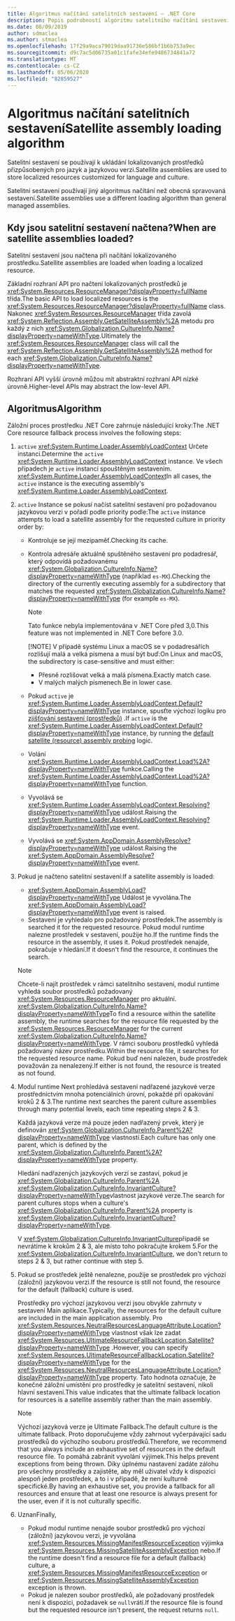```yaml
---
title: Algoritmus načítání satelitních sestavení – .NET Core
description: Popis podrobností algoritmu satelitního načítání sestavení v .NET Core
ms.date: 08/09/2019
author: sdmaclea
ms.author: stmaclea
ms.openlocfilehash: 17f29a9aca79019daa91736e586bf1b6b753a9ec
ms.sourcegitcommit: d9c7ac5d06735a01c1fafe34efe9486734841a72
ms.translationtype: MT
ms.contentlocale: cs-CZ
ms.lasthandoff: 05/06/2020
ms.locfileid: "82859527"
---
```

# <a name="satellite-assembly-loading-algorithm"></a><span data-ttu-id="6019c-103">Algoritmus načítání satelitních sestavení</span><span class="sxs-lookup"><span data-stu-id="6019c-103">Satellite assembly loading algorithm</span></span>

<span data-ttu-id="6019c-104">Satelitní sestavení se používají k ukládání lokalizovaných prostředků přizpůsobených pro jazyk a jazykovou verzi.</span><span class="sxs-lookup"><span data-stu-id="6019c-104">Satellite assemblies are used to store localized resources customized for language and culture.</span></span>

<span data-ttu-id="6019c-105">Satelitní sestavení používají jiný algoritmus načítání než obecná spravovaná sestavení.</span><span class="sxs-lookup"><span data-stu-id="6019c-105">Satellite assemblies use a different loading algorithm than general managed assemblies.</span></span>

## <a name="when-are-satellite-assemblies-loaded"></a><span data-ttu-id="6019c-106">Kdy jsou satelitní sestavení načtena?</span><span class="sxs-lookup"><span data-stu-id="6019c-106">When are satellite assemblies loaded?</span></span>

<span data-ttu-id="6019c-107">Satelitní sestavení jsou načtena při načítání lokalizovaného prostředku.</span><span class="sxs-lookup"><span data-stu-id="6019c-107">Satellite assemblies are loaded when loading a localized resource.</span></span>

<span data-ttu-id="6019c-108">Základní rozhraní API pro načtení lokalizovaných prostředků je <xref:System.Resources.ResourceManager?displayProperty=fullName> třída.</span><span class="sxs-lookup"><span data-stu-id="6019c-108">The basic API to load localized resources is the <xref:System.Resources.ResourceManager?displayProperty=fullName> class.</span></span> <span data-ttu-id="6019c-109">Nakonec <xref:System.Resources.ResourceManager> třída zavolá <xref:System.Reflection.Assembly.GetSatelliteAssembly%2A> metodu pro každý z nich <xref:System.Globalization.CultureInfo.Name?displayProperty=nameWithType>.</span><span class="sxs-lookup"><span data-stu-id="6019c-109">Ultimately the <xref:System.Resources.ResourceManager> class will call the <xref:System.Reflection.Assembly.GetSatelliteAssembly%2A> method for each <xref:System.Globalization.CultureInfo.Name?displayProperty=nameWithType>.</span></span>

<span data-ttu-id="6019c-110">Rozhraní API vyšší úrovně můžou mít abstraktní rozhraní API nízké úrovně.</span><span class="sxs-lookup"><span data-stu-id="6019c-110">Higher-level APIs may abstract the low-level API.</span></span>

## <a name="algorithm"></a><span data-ttu-id="6019c-111">Algoritmus</span><span class="sxs-lookup"><span data-stu-id="6019c-111">Algorithm</span></span>

<span data-ttu-id="6019c-112">Záložní proces prostředku .NET Core zahrnuje následující kroky:</span><span class="sxs-lookup"><span data-stu-id="6019c-112">The .NET Core resource fallback process involves the following steps:</span></span>

1. <span data-ttu-id="6019c-113">`active` <xref:System.Runtime.Loader.AssemblyLoadContext> Určete instanci.</span><span class="sxs-lookup"><span data-stu-id="6019c-113">Determine the `active` <xref:System.Runtime.Loader.AssemblyLoadContext> instance.</span></span> <span data-ttu-id="6019c-114">Ve všech případech je `active` instancí spouštěným sestavením. <xref:System.Runtime.Loader.AssemblyLoadContext></span><span class="sxs-lookup"><span data-stu-id="6019c-114">In all cases, the `active` instance is the executing assembly's <xref:System.Runtime.Loader.AssemblyLoadContext>.</span></span>

2. <span data-ttu-id="6019c-115">`active` Instance se pokusí načíst satelitní sestavení pro požadovanou jazykovou verzi v pořadí podle priority podle:</span><span class="sxs-lookup"><span data-stu-id="6019c-115">The `active` instance attempts to load a satellite assembly for the requested culture in priority order by:</span></span>
    - <span data-ttu-id="6019c-116">Kontroluje se její mezipaměť.</span><span class="sxs-lookup"><span data-stu-id="6019c-116">Checking its cache.</span></span>
    - <span data-ttu-id="6019c-117">Kontrola adresáře aktuálně spuštěného sestavení pro podadresář, který odpovídá požadovanému <xref:System.Globalization.CultureInfo.Name?displayProperty=nameWithType> (například `es-MX`).</span><span class="sxs-lookup"><span data-stu-id="6019c-117">Checking the directory of the currently executing assembly for a subdirectory that matches the requested <xref:System.Globalization.CultureInfo.Name?displayProperty=nameWithType> (for example `es-MX`).</span></span>

        > [!NOTE]
        > <span data-ttu-id="6019c-118">Tato funkce nebyla implementována v .NET Core před 3,0.</span><span class="sxs-lookup"><span data-stu-id="6019c-118">This feature was not implemented in .NET Core before 3.0.</span></span>
        >
        > [!NOTE]
        > <span data-ttu-id="6019c-119">V případě systému Linux a macOS se v podadresářích rozlišují malá a velká písmena a musí být buď:</span><span class="sxs-lookup"><span data-stu-id="6019c-119">On Linux and macOS, the subdirectory is case-sensitive and must either:</span></span>
        >
        > - <span data-ttu-id="6019c-120">Přesně rozlišovat velká a malá písmena.</span><span class="sxs-lookup"><span data-stu-id="6019c-120">Exactly match case.</span></span>
        > - <span data-ttu-id="6019c-121">V malých malých písmenech.</span><span class="sxs-lookup"><span data-stu-id="6019c-121">Be in lower case.</span></span>

    - <span data-ttu-id="6019c-122">Pokud `active` je <xref:System.Runtime.Loader.AssemblyLoadContext.Default?displayProperty=nameWithType> instance, spusťte výchozí logiku pro [zjišťování sestavení (prostředků)](default-probing.md#satellite-resource-assembly-probing) .</span><span class="sxs-lookup"><span data-stu-id="6019c-122">If `active` is the <xref:System.Runtime.Loader.AssemblyLoadContext.Default?displayProperty=nameWithType> instance, by running the [default satellite (resource) assembly probing](default-probing.md#satellite-resource-assembly-probing) logic.</span></span>

    - <span data-ttu-id="6019c-123">Volání <xref:System.Runtime.Loader.AssemblyLoadContext.Load%2A?displayProperty=nameWithType> funkce.</span><span class="sxs-lookup"><span data-stu-id="6019c-123">Calling the <xref:System.Runtime.Loader.AssemblyLoadContext.Load%2A?displayProperty=nameWithType> function.</span></span>

    - <span data-ttu-id="6019c-124">Vyvolává se <xref:System.Runtime.Loader.AssemblyLoadContext.Resolving?displayProperty=nameWithType> událost.</span><span class="sxs-lookup"><span data-stu-id="6019c-124">Raising the <xref:System.Runtime.Loader.AssemblyLoadContext.Resolving?displayProperty=nameWithType> event.</span></span>

    - <span data-ttu-id="6019c-125">Vyvolává se <xref:System.AppDomain.AssemblyResolve?displayProperty=nameWithType> událost.</span><span class="sxs-lookup"><span data-stu-id="6019c-125">Raising the <xref:System.AppDomain.AssemblyResolve?displayProperty=nameWithType> event.</span></span>

3. <span data-ttu-id="6019c-126">Pokud je načteno satelitní sestavení:</span><span class="sxs-lookup"><span data-stu-id="6019c-126">If a satellite assembly is loaded:</span></span>
   - <span data-ttu-id="6019c-127"><xref:System.AppDomain.AssemblyLoad?displayProperty=nameWithType> Událost je vyvolána.</span><span class="sxs-lookup"><span data-stu-id="6019c-127">The <xref:System.AppDomain.AssemblyLoad?displayProperty=nameWithType> event is raised.</span></span>
   - <span data-ttu-id="6019c-128">Sestavení je vyhledalo pro požadovaný prostředek.</span><span class="sxs-lookup"><span data-stu-id="6019c-128">The assembly is searched it for the requested resource.</span></span> <span data-ttu-id="6019c-129">Pokud modul runtime nalezne prostředek v sestavení, použije ho.</span><span class="sxs-lookup"><span data-stu-id="6019c-129">If the runtime finds the resource in the assembly, it uses it.</span></span> <span data-ttu-id="6019c-130">Pokud prostředek nenajde, pokračuje v hledání.</span><span class="sxs-lookup"><span data-stu-id="6019c-130">If it doesn't find the resource, it continues the search.</span></span>

    > [!NOTE]
    > <span data-ttu-id="6019c-131">Chcete-li najít prostředek v rámci satelitního sestavení, modul runtime vyhledá soubor prostředků požadovaný <xref:System.Resources.ResourceManager> pro aktuální. <xref:System.Globalization.CultureInfo.Name?displayProperty=nameWithType></span><span class="sxs-lookup"><span data-stu-id="6019c-131">To find a resource within the satellite assembly, the runtime searches for the resource file requested by the <xref:System.Resources.ResourceManager> for the current <xref:System.Globalization.CultureInfo.Name?displayProperty=nameWithType>.</span></span> <span data-ttu-id="6019c-132">V rámci souboru prostředků vyhledá požadovaný název prostředku.</span><span class="sxs-lookup"><span data-stu-id="6019c-132">Within the resource file, it searches for the requested resource name.</span></span> <span data-ttu-id="6019c-133">Pokud buď není nalezen, bude prostředek považován za nenalezený.</span><span class="sxs-lookup"><span data-stu-id="6019c-133">If either is not found, the resource is treated as not found.</span></span>

4. <span data-ttu-id="6019c-134">Modul runtime Next prohledává sestavení nadřazené jazykové verze prostřednictvím mnoha potenciálních úrovní, pokaždé při opakování kroků 2 & 3.</span><span class="sxs-lookup"><span data-stu-id="6019c-134">The runtime next searches the parent culture assemblies through many potential levels, each time repeating steps 2 & 3.</span></span>

    <span data-ttu-id="6019c-135">Každá jazyková verze má pouze jeden nadřazený prvek, který je definován <xref:System.Globalization.CultureInfo.Parent%2A?displayProperty=nameWithType> vlastností.</span><span class="sxs-lookup"><span data-stu-id="6019c-135">Each culture has only one parent, which is defined by the <xref:System.Globalization.CultureInfo.Parent%2A?displayProperty=nameWithType> property.</span></span>

    <span data-ttu-id="6019c-136">Hledání nadřazených jazykových verzí se zastaví, pokud je <xref:System.Globalization.CultureInfo.Parent%2A> <xref:System.Globalization.CultureInfo.InvariantCulture?displayProperty=nameWithType>vlastnost jazykové verze.</span><span class="sxs-lookup"><span data-stu-id="6019c-136">The search for parent cultures stops when a culture's <xref:System.Globalization.CultureInfo.Parent%2A> property is <xref:System.Globalization.CultureInfo.InvariantCulture?displayProperty=nameWithType>.</span></span>

    <span data-ttu-id="6019c-137">V <xref:System.Globalization.CultureInfo.InvariantCulture>případě se nevrátíme k krokům 2 & 3, ale místo toho pokračujte krokem 5.</span><span class="sxs-lookup"><span data-stu-id="6019c-137">For the <xref:System.Globalization.CultureInfo.InvariantCulture>, we don't return to steps 2 & 3, but rather continue with step 5.</span></span>

5. <span data-ttu-id="6019c-138">Pokud se prostředek ještě nenalezne, použije se prostředek pro výchozí (záložní) jazykovou verzi.</span><span class="sxs-lookup"><span data-stu-id="6019c-138">If the resource is still not found, the resource for the default (fallback) culture is used.</span></span>

   <span data-ttu-id="6019c-139">Prostředky pro výchozí jazykovou verzi jsou obvykle zahrnuty v sestavení Main aplikace.</span><span class="sxs-lookup"><span data-stu-id="6019c-139">Typically, the resources for the default culture are included in the main application assembly.</span></span> <span data-ttu-id="6019c-140">Pro <xref:System.Resources.NeutralResourcesLanguageAttribute.Location?displayProperty=nameWithType> vlastnost však lze zadat <xref:System.Resources.UltimateResourceFallbackLocation.Satellite?displayProperty=nameWithType> .</span><span class="sxs-lookup"><span data-stu-id="6019c-140">However, you can specify <xref:System.Resources.UltimateResourceFallbackLocation.Satellite?displayProperty=nameWithType> for the <xref:System.Resources.NeutralResourcesLanguageAttribute.Location?displayProperty=nameWithType> property.</span></span> <span data-ttu-id="6019c-141">Tato hodnota označuje, že konečné záložní umístění pro prostředky je satelitní sestavení, nikoli hlavní sestavení.</span><span class="sxs-lookup"><span data-stu-id="6019c-141">This value indicates that the ultimate fallback location for resources is a satellite assembly rather than the main assembly.</span></span>

    > [!NOTE]
    > <span data-ttu-id="6019c-142">Výchozí jazyková verze je Ultimate Fallback.</span><span class="sxs-lookup"><span data-stu-id="6019c-142">The default culture is the ultimate fallback.</span></span> <span data-ttu-id="6019c-143">Proto doporučujeme vždy zahrnout vyčerpávající sadu prostředků do výchozího souboru prostředků.</span><span class="sxs-lookup"><span data-stu-id="6019c-143">Therefore, we recommend that you always include an exhaustive set of resources in the default resource file.</span></span> <span data-ttu-id="6019c-144">To pomáhá zabránit vyvolání výjimek.</span><span class="sxs-lookup"><span data-stu-id="6019c-144">This helps prevent exceptions from being thrown.</span></span> <span data-ttu-id="6019c-145">Díky úplnému nastavení zadáte zálohu pro všechny prostředky a zajistěte, aby měl uživatel vždy k dispozici alespoň jeden prostředek, a to i v případě, že není kulturně specifické.</span><span class="sxs-lookup"><span data-stu-id="6019c-145">By having an exhaustive set, you provide a fallback for all resources and ensure that at least one resource is always present for the user, even if it is not culturally specific.</span></span>

6. <span data-ttu-id="6019c-146">Uznan</span><span class="sxs-lookup"><span data-stu-id="6019c-146">Finally,</span></span>
   - <span data-ttu-id="6019c-147">Pokud modul runtime nenajde soubor prostředků pro výchozí (záložní) jazykovou verzi, je vyvolána <xref:System.Resources.MissingManifestResourceException> výjimka <xref:System.Resources.MissingSatelliteAssemblyException> nebo.</span><span class="sxs-lookup"><span data-stu-id="6019c-147">If the runtime doesn't find a resource file for a default (fallback) culture, a <xref:System.Resources.MissingManifestResourceException> or <xref:System.Resources.MissingSatelliteAssemblyException> exception is thrown.</span></span>
   - <span data-ttu-id="6019c-148">Pokud je nalezen soubor prostředků, ale požadovaný prostředek není k dispozici, požadavek se `null`vrátí.</span><span class="sxs-lookup"><span data-stu-id="6019c-148">If the resource file is found but the requested resource isn't present, the request returns `null`.</span></span>
